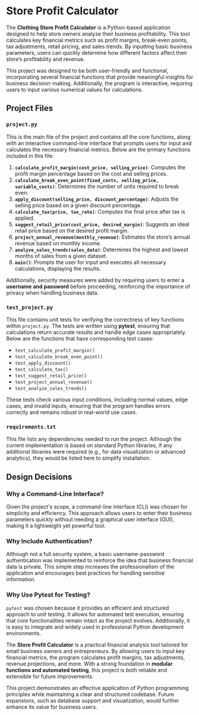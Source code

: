 # Store Profit Calculator

The **Clothing Store Profit Calculator** is a Python-based application designed to help store owners analyze their business profitability. This tool calculates key financial metrics such as profit margins, break-even points, tax adjustments, retail pricing, and sales trends. By inputting basic business parameters, users can quickly determine how different factors affect their store’s profitability and revenue.

This project was designed to be both user-friendly and functional, incorporating several financial functions that provide meaningful insights for business decision-making. Additionally, the program is interactive, requiring users to input various numerical values for calculations.

## Project Files

### `project.py`
This is the main file of the project and contains all the core functions, along with an interactive command-line interface that prompts users for input and calculates the necessary financial metrics. Below are the primary functions included in this file:

1. **`calculate_profit_margin(cost_price, selling_price)`**: Computes the profit margin percentage based on the cost and selling prices.
2. **`calculate_break_even_point(fixed_costs, selling_price, variable_costs)`**: Determines the number of units required to break even.
3. **`apply_discount(selling_price, discount_percentage)`**: Adjusts the selling price based on a given discount percentage.
4. **`calculate_tax(price, tax_rate)`**: Computes the final price after tax is applied.
5. **`suggest_retail_price(cost_price, desired_margin)`**: Suggests an ideal retail price based on the desired profit margin.
6. **`project_annual_revenue(monthly_revenue)`**: Estimates the store’s annual revenue based on monthly income.
7. **`analyze_sales_trends(sales_data)`**: Determines the highest and lowest months of sales from a given dataset.
8. **`main()`**: Prompts the user for input and executes all necessary calculations, displaying the results.

Additionally, security measures were added by requiring users to enter a **username and password** before proceeding, reinforcing the importance of privacy when handling business data.

### `test_project.py`
This file contains unit tests for verifying the correctness of key functions within `project.py`. The tests are written using **pytest**, ensuring that calculations return accurate results and handle edge cases appropriately. Below are the functions that have corresponding test cases:

- `test_calculate_profit_margin()`
- `test_calculate_break_even_point()`
- `test_apply_discount()`
- `test_calculate_tax()`
- `test_suggest_retail_price()`
- `test_project_annual_revenue()`
- `test_analyze_sales_trends()`

These tests check various input conditions, including normal values, edge cases, and invalid inputs, ensuring that the program handles errors correctly and remains robust in real-world use cases.

### `requirements.txt`
This file lists any dependencies needed to run the project. Although the current implementation is based on standard Python libraries, if any additional libraries were required (e.g., for data visualization or advanced analytics), they would be listed here to simplify installation.

## Design Decisions

### Why a Command-Line Interface?
Given the project's scope, a command-line interface (CLI) was chosen for simplicity and efficiency. This approach allows users to enter their business parameters quickly without needing a graphical user interface (GUI), making it a lightweight yet powerful tool.

### Why Include Authentication?
Although not a full security system, a basic username-password authentication was implemented to reinforce the idea that business financial data is private. This simple step increases the professionalism of the application and encourages best practices for handling sensitive information.

### Why Use Pytest for Testing?
`pytest` was chosen because it provides an efficient and structured approach to unit testing. It allows for automated test execution, ensuring that core functionalities remain intact as the project evolves. Additionally, it is easy to integrate and widely used in professional Python development environments.



The **Store Profit Calculator** is a practical financial analysis tool tailored for small business owners and entrepreneurs. By allowing users to input key financial metrics, the program calculates profit margins, tax adjustments, revenue projections, and more. With a strong foundation in **modular functions and automated testing**, this project is both reliable and extensible for future improvements.

This project demonstrates an effective application of Python programming principles while maintaining a clear and structured codebase. Future expansions, such as database support and visualization, would further enhance its value for business users.

